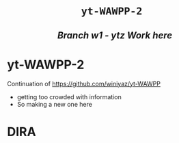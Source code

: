 
<h1 align="center"><code> yt-WAWPP-2  </code></h1>
<h2 align="center"><i>Branch w1 - ytz Work here</i></h2>

#  yt-WAWPP-2 

Continuation of 
https://github.com/winiyaz/yt-WAWPP
- getting too crowded with information 
- So making a new one here

# DIRA
